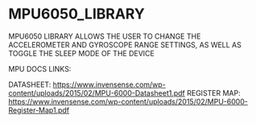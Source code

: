 # MPU6050_LIBRARY
MPU6050 LIBRARY ALLOWS THE USER TO CHANGE THE ACCELEROMETER AND GYROSCOPE RANGE SETTINGS, AS WELL AS TOGGLE THE SLEEP MODE OF THE DEVICE

MPU DOCS LINKS: 

DATASHEET:      https://www.invensense.com/wp-content/uploads/2015/02/MPU-6000-Datasheet1.pdf
REGISTER MAP:   https://www.invensense.com/wp-content/uploads/2015/02/MPU-6000-Register-Map1.pdf
